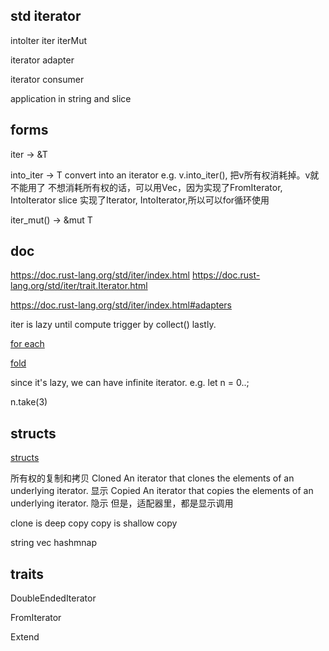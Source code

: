 ## std iterator

intolter
iter
iterMut

iterator adapter

iterator consumer

application in string and slice

## forms

iter -> &T

into_iter -> T
    convert into an iterator
    e.g. v.into_iter(), 把v所有权消耗掉。v就不能用了 
    不想消耗所有权的话，可以用Vec，因为实现了FromIterator, IntoIterator
    slice 实现了Iterator, IntoIterator,所以可以for循环使用

iter_mut() -> &mut T


## doc

https://doc.rust-lang.org/std/iter/index.html
https://doc.rust-lang.org/std/iter/trait.Iterator.html

https://doc.rust-lang.org/std/iter/index.html#adapters

iter is lazy until compute trigger by collect() lastly.

[for each](https://doc.rust-lang.org/std/iter/trait.Iterator.html#method.for_each)

[fold](https://doc.rust-lang.org/std/iter/trait.Iterator.html#method.fold)

since it's lazy, we can have infinite iterator. e.g. let n = 0..;

n.take(3)

## structs

[structs](https://doc.rust-lang.org/std/iter/index.html#structs)

所有权的复制和拷贝
Cloned	An iterator that clones the elements of an underlying iterator. 显示
Copied	An iterator that copies the elements of an underlying iterator. 隐示
但是，适配器里，都是显示调用

clone is deep copy
copy is shallow copy

string
vec
hashmnap

## traits

DoubleEndedIterator

FromIterator

Extend
